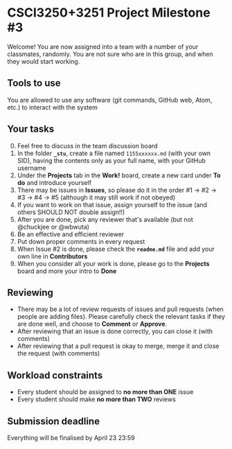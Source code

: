 # CSCI3250+3251 Project Milestone #3

Welcome! You are now assigned into a team with a number of your classmates, randomly. You are not sure who are in this group, and when they would start working.

## Tools to use
You are allowed to use any software (git commands, GitHub web, Atom, etc.) to interact with the system

## Your tasks
0. Feel free to discuss in the team discussion board
1. In the folder **`_stu`**, create a file named `1155xxxxxx.md` (with your own SID), having the contents only as your full name, with your GitHub username
2. Under the **Projects** tab in the **Work!** board, create a new card under **To do** and introduce yourself
3. There may be issues in **Issues**, so please do it in the order #1 -> #2 -> #3 -> #4 -> #5 (although it may still work if not obeyed)
4. If you want to work on that issue, assign yourself to the issue (and others SHOULD NOT double assign!!)
5. After you are done, pick any reviewer that's available (but not @chuckjee or @wbwuta)
6. Be an effective and efficient reviewer
7. Put down proper comments in every request
8. When Issue #2 is done, please check the **`readme.md`** file and add your own line in **Contributors**
9. When you consider all your work is done, please go to the **Projects** board and more your intro to **Done**

## Reviewing
- There may be a lot of review requests of issues and pull requests (when people are adding files). Please carefully check the relevant tasks if they are done well, and choose to **Comment** or **Approve**.
- After reviewing that an issue is done correctly, you can close it (with comments)
- After reviewing that a pull request is okay to merge, merge it and close the request (with comments)

## Workload constraints
- Every student should be assigned to **no more than ONE** issue
- Every student should make **no more than TWO** reviews

## Submission deadline
Everything will be finalised by April 23 23:59
